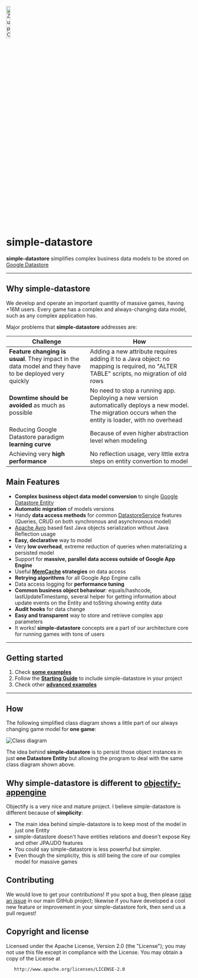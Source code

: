 <img width="15%" src="https://raw.githubusercontent.com/ZupCat/simple-datastore/master/doc/zupcat.png" alt="ZupCat Logo" title="ZupCat" align="center" />

simple-datastore
================

**simple-datastore** simplifies complex business data models to be stored on [Google Datastore]

***

## Why **simple-datastore**

We develop and operate an important quantity of massive games, having +16M users. 
Every game has a complex and always-changing data model, such as any complex application has.

Major problems that **simple-datastore** addresses are:



| **Challenge**                                 | **How**                                       |
|-----------------------------------------------|-----------------------------------------------|
| **Feature changing is usual**. They impact in the data model and they have to be deployed very quickly | Adding a new attribute requires adding it to a Java object: no mapping is required, no "ALTER TABLE" scripts, no migration of old rows |
| **Downtime should be avoided** as much as possible | No need to stop a running app. Deploying a new version automatically deploys a new model. The migration occurs when the entity is loader, with no overhead |
| Reducing Google Datastore paradigm **learning curve** | Because of even higher abstraction level when modeling |
| Achieving very **high performance** | No reflection usage, very little extra steps on entity convertion to model |


## Main Features

* **Complex business object data model conversion** to single [Google Datastore Entity]
* **Automatic migration** of models versions 
* Handy **data access methods** for common [DatastoreService] features (Queries, CRUD on both synchronous and asynchronous model)
* [Apache Avro] based fast Java objects serialization without Java Reflection usage
* **Easy, declarative** way to model
* Very **low overhead**, extreme reduction of queries when materializing a persisted model 
* Support for **massive, parallel data access outside of Google App Engine**
* Useful **[MemCache] strategies** on data access
* **Retrying algorithms** for all Google App Engine calls
* Data access logging for **performance tuning**
* **Common business object behaviour**: equals/hashcode, lastUpdateTimestamp, several helper for getting information about update events on the Entity and toString showing entity data
* **Audit hooks** for data change
* **Easy and transparent** way to store and retrieve complex app parameters
* It works! **simple-datastore** concepts are a part of our architecture core for running games with tons of users 

***

## Getting started
1. Check **[some examples](https://github.com/ZupCat/simple-datastore/wiki/simple-datastore-Common-Uses-and-Features)**
2. Follow the **[Starting Guide](https://github.com/ZupCat/simple-datastore/wiki/Starting-Guide)** to include simple-datastore in your project
3. Check other **[advanced examples](https://github.com/ZupCat/simple-datastore/wiki/Other-more-complex-examples)**

***

## How

The following simplified class diagram shows a little part of our always changing game model for **one game**:


<img src="https://raw.githubusercontent.com/ZupCat/simple-datastore/master/doc/model.png" alt="Class diagram" title="Class diagram" align="center" />


The idea behind **simple-datastore** is to persist those object instances in just **one Datastore Entity** but allowing the program to deal with the same class diagram shown above.


## Why simple-datastore is different to [objectify-appengine](https://code.google.com/p/objectify-appengine/)
Objectify is a very nice and mature project. I believe simple-datastore is different because of **simplicity**:
* The main idea behind simple-datastore is to keep most of the model in just one Entity
* simple-datastore doesn't have entities relations and doesn't expose Key and other JPA/JDO features
* You could say simple-datastore is less powerful but simpler.
* Even though the simplicity, this is still being the core of our complex model for massive games

## Contributing

We would love to get your contributions! If you spot a bug, then please [raise an issue] in our main GitHub project; likewise if you have developed a cool new feature or improvement in your simple-datastore fork, then send us a pull request!

## Copyright and license

 Licensed under the Apache License, Version 2.0 (the "License");
   you may not use this file except in compliance with the License.
   You may obtain a copy of the License at

       http://www.apache.org/licenses/LICENSE-2.0


[Google Datastore]:https://developers.google.com/appengine/docs/java/datastore/
[Google Datastore Entity]:https://developers.google.com/appengine/docs/java/datastore/entities
[DatastoreService]:https://developers.google.com/appengine/docs/java/javadoc/com/google/appengine/api/datastore/DatastoreService
[MemCache]:https://developers.google.com/appengine/docs/java/memcache/
[Distribution Directory]:https://github.com/ZupCat/simple-datastore/tree/master/dist
[raise an issue]:https://github.com/ZupCat/simple-datastore/issues
[modeling samples]:https://github.com/ZupCat/simple-datastore/wiki/simple-datastore-Samples
[Apache Avro]:http://avro.apache.org/

